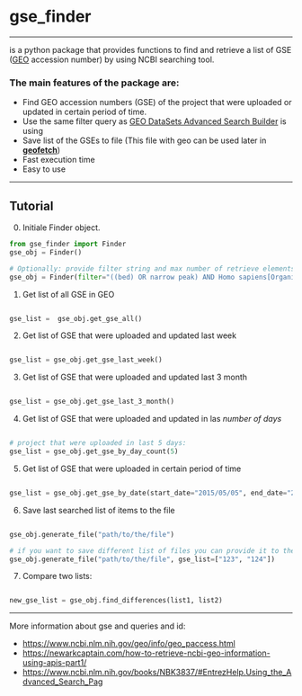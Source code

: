 # gse_finder
___

is a python package that provides functions to find and retrieve a list of GSE ([GEO](https://www.ncbi.nlm.nih.gov/geo/) accession number) by using NCBI searching tool.


### The main features of the package are:
- Find GEO accession numbers (GSE) of the project that were uploaded or updated in certain period of time.
- Use the same filter query as [GEO DataSets Advanced Search Builder](https://www.ncbi.nlm.nih.gov/gds/advanced) is using
- Save list of the GSEs to file (This file with geo can be used later in **[geofetch](http://geofetch.databio.org/en/latest/)**)
- Fast execution time
- Easy to use


___
## Tutorial

0) Initiale Finder object. 
```python
from gse_finder import Finder
gse_obj = Finder()

# Optionally: provide filter string and max number of retrieve elements
gse_obj = Finder(filter="((bed) OR narrow peak) AND Homo sapiens[Organism]", retmax=10)
```

1) Get list of all GSE in GEO 
```python

gse_list =  gse_obj.get_gse_all()

```

2) Get list of GSE that were uploaded and updated last week
```python

gse_list = gse_obj.get_gse_last_week() 

```

3) Get list of GSE that were uploaded and updated last 3 month
```python

gse_list = gse_obj.get_gse_last_3_month()

```

4) Get list of GSE that were uploaded and updated in las *number of days*
```python

# project that were uploaded in last 5 days:
gse_list = gse_obj.get_gse_by_day_count(5)

```

5) Get list of GSE that were uploaded in certain period of time
```python

gse_list = gse_obj.get_gse_by_date(start_date="2015/05/05", end_date="2020/05/05")

```

6) Save last searched list of items to the file
```python

gse_obj.generate_file("path/to/the/file")

# if you want to save different list of files you can provide it to the funciton
gse_obj.generate_file("path/to/the/file", gse_list=["123", "124"])

```

7) Compare two lists:
```python

new_gse_list = gse_obj.find_differences(list1, list2)

```

----

More information about gse and queries and id:
- https://www.ncbi.nlm.nih.gov/geo/info/geo_paccess.html
- https://newarkcaptain.com/how-to-retrieve-ncbi-geo-information-using-apis-part1/
- https://www.ncbi.nlm.nih.gov/books/NBK3837/#EntrezHelp.Using_the_Advanced_Search_Pag